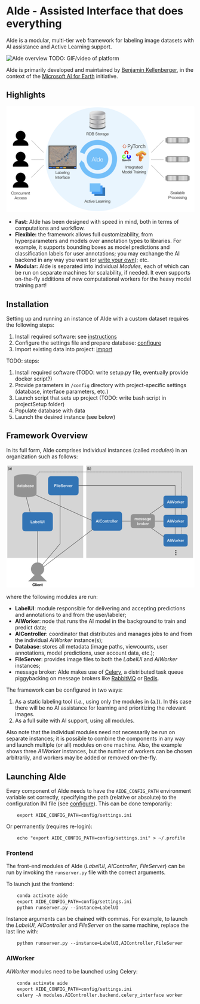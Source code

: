# AIde - Assisted Interface that does everything

AIde is a modular, multi-tier web framework for labeling image datasets with AI assistance and Active Learning support.

![AIde overview](doc/figures/AIde_animal_hero.png)
TODO: GIF/video of platform


AIde is primarily developed and maintained by [Benjamin Kellenberger](https://www.wur.nl/en/Persons/Benjamin-BA-Benjamin-Kellenberger-MSc.htm), in the context of the [Microsoft AI for Earth](https://www.microsoft.com/en-us/ai/ai-for-earth) initiative.


## Highlights

![AIde highlights](doc/figures/Aide_highlights.png)

* **Fast:** AIde has been designed with speed in mind, both in terms of computations and workflow.
* **Flexible:** the framework allows full customizability, from hyperparameters and models over annotation types to libraries. For example, it supports bounding boxes as model predictions and classification labels for user annotations; you may exchange the AI backend in any way you want (or [write your own](doc/custom_model.md)); etc.
* **Modular:** AIde is separated into individual _Modules_, each of which can be run on separate machines for scalability, if needed. It even supports on-the-fly additions of new computational workers for the heavy model training part!




## Installation

Setting up and running an instance of AIde with a custom dataset requires the following steps:
1. Install required software: see [instructions](doc/install.md)
2. Configure the settings file and prepare database: [configure](doc/configure_settings.md)
3. Import existing data into project: [import](doc/import_data.md)


TODO: steps:
1. Install required software (TODO: write setup.py file, eventually provide docker script?)
2. Provide parameters in `/config` directory with project-specific settings (database, interface parameters, etc.)
3. Launch script that sets up project (TODO: write bash script in projectSetup folder)
4. Populate database with data
5. Launch the desired instance (see below)



## Framework Overview

In its full form, AIde comprises individual instances (called _modules_) in an organization such as follows:

![AIde module diagram](doc/figures/AIde_diagram.png)

where the following modules are run:
* **LabelUI**: module responsible for delivering and accepting predictions and annotations to and from the user/labeler;
* **AIWorker**: node that runs the AI model in the background to train and predict data;
* **AIController**: coordinator that distributes and manages jobs to and from the individual _AIWorker_ instance(s);
* **Database**: stores all metadata (image paths, viewcounts, user annotations, model predictions, user account data, etc.);
* **FileServer**: provides image files to both the _LabelUI_ and _AIWorker_ instances;
* message broker: AIde makes use of [Celery](http://www.celeryproject.org/), a distributed task queue piggybacking on message brokers like [RabbitMQ](https://www.rabbitmq.com/) or [Redis](https://redis.io/).


The framework can be configured in two ways:
1. As a static labeling tool (_i.e._, using only the modules in (a.)). In this case there will be no AI assistance for learning and prioritizing the relevant images.
2. As a full suite with AI support, using all modules.

Also note that the individual modules need not necessarily be run on separate instances; it is possible to combine the components in any way and launch multiple (or all) modules on one machine. Also, the example shows three _AIWorker_ instances, but the number of workers can be chosen arbitrarily, and workers may be added or removed on-the-fly.



## Launching AIde

Every component of AIde needs to have the `AIDE_CONFIG_PATH` environment variable set correctly, specifying the path (relative or absolute) to the configuration INI file (see [configure](doc/configure_settings.md)). This can be done temporarily:
```
    export AIDE_CONFIG_PATH=config/settings.ini
```

Or permanently (requires re-login):
```
    echo "export AIDE_CONFIG_PATH=config/settings.ini" > ~/.profile
```


### Frontend
The front-end modules of AIde (_LabelUI_, _AIController_, _FileServer_) can be run by invoking the `runserver.py` file with the correct arguments.

To launch just the frontend:
```
    conda activate aide
    export AIDE_CONFIG_PATH=config/settings.ini
    python runserver.py --instance=LabelUI
```

Instance arguments can be chained with commas. For example, to launch the _LabelUI_, _AIController_ and _FileServer_ on the same machine, replace the last line with:
```
    python runserver.py --instance=LabelUI,AIController,FileServer
```


### AIWorker
_AIWorker_ modules need to be launched using Celery:
```
    conda activate aide
    export AIDE_CONFIG_PATH=config/settings.ini
    celery -A modules.AIController.backend.celery_interface worker
```